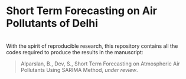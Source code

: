 # Short Term Forecasting on Air Pollutants of Delhi
<br>
With the spirit of reproducible research, this repository contains all the codes required to produce the results in the manuscript:

> Alparslan, B., Dev, S., Short Term Forecasting on Atmospheric Air Pollutants Using SARIMA Method, *under review*.

